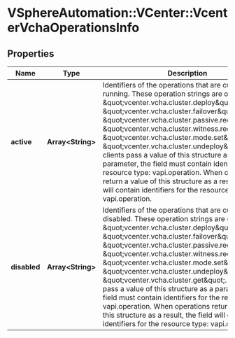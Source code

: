 # VSphereAutomation::VCenter::VcenterVchaOperationsInfo

## Properties
Name | Type | Description | Notes
------------ | ------------- | ------------- | -------------
**active** | **Array&lt;String&gt;** | Identifiers of the operations that are currently running. These operation strings are one of \&quot;vcenter.vcha.cluster.deploy\&quot;, \&quot;vcenter.vcha.cluster.failover\&quot;, \&quot;vcenter.vcha.cluster.passive.redeploy\&quot;, \&quot;vcenter.vcha.cluster.witness.redeploy\&quot;, \&quot;vcenter.vcha.cluster.mode.set\&quot;, and \&quot;vcenter.vcha.cluster.undeploy\&quot;. When clients pass a value of this structure as a parameter, the field must contain identifiers for the resource type: vapi.operation. When operations return a value of this structure as a result, the field will contain identifiers for the resource type: vapi.operation. | 
**disabled** | **Array&lt;String&gt;** | Identifiers of the operations that are current disabled. These operation strings are one of \&quot;vcenter.vcha.cluster.deploy\&quot;, \&quot;vcenter.vcha.cluster.failover\&quot;, \&quot;vcenter.vcha.cluster.passive.redeploy\&quot;, \&quot;vcenter.vcha.cluster.witness.redeploy\&quot;, \&quot;vcenter.vcha.cluster.mode.set\&quot;, \&quot;vcenter.vcha.cluster.undeploy\&quot; and \&quot;vcenter.vcha.cluster.get\&quot;. When clients pass a value of this structure as a parameter, the field must contain identifiers for the resource type: vapi.operation. When operations return a value of this structure as a result, the field will contain identifiers for the resource type: vapi.operation. | 


